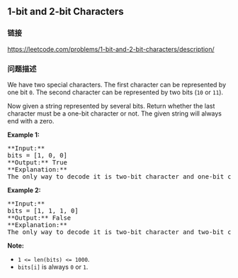 ## 1-bit and 2-bit Characters  
### 链接  
https://leetcode.com/problems/1-bit-and-2-bit-characters/description/  
### 问题描述
We have two special characters. The first character can be represented by one bit `0`. The second character can be represented by two bits (`10` or `11`).  

Now given a string represented by several bits. Return whether the last character must be a one-bit character or not. The given string will always end with a zero.

**Example 1:**<br />
<pre>
**Input:** 
bits = [1, 0, 0]
**Output:** True
**Explanation:** 
The only way to decode it is two-bit character and one-bit character. So the last character is one-bit character.
</pre>


**Example 2:**<br />
<pre>
**Input:** 
bits = [1, 1, 1, 0]
**Output:** False
**Explanation:** 
The only way to decode it is two-bit character and two-bit character. So the last character is NOT one-bit character.
</pre>


**Note:**
- `1 <= len(bits) <= 1000`.
- `bits[i]` is always `0` or `1`.

